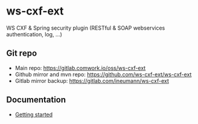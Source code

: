 # ws-cxf-ext

WS CXF &amp; Spring security plugin (RESTful &amp; SOAP webservices authentication, log, ...)

## Git repo

* Main repo: https://gitlab.comwork.io/oss/ws-cxf-ext
* Github mirror and mvn repo: https://github.com/ws-cxf-ext/ws-cxf-ext
* Gitlab mirror backup: https://gitlab.com/ineumann/ws-cxf-ext

## Documentation

* [Getting started](./docs/getting-started.md)
